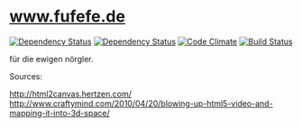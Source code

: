 www.fufefe.de
=====================

[![Dependency Status](https://www.versioneye.com/user/projects/538a5ef714c15869e7000074/badge.svg)](https://www.versioneye.com/user/projects/538a5ef714c15869e7000074) [![Dependency Status](https://www.versioneye.com/user/projects/538a5ef214c158b8bc000052/badge.svg)](https://www.versioneye.com/user/projects/538a5ef214c158b8bc000052) [![Code Climate](https://codeclimate.com/github/nicolindemann/fufefe.png)](https://codeclimate.com/github/nicolindemann/fufefe) [![Build Status](https://travis-ci.org/nicolindemann/fufefe.svg)](https://travis-ci.org/nicolindemann/fufefe)

für die ewigen nörgler.


Sources:

http://html2canvas.hertzen.com/
http://www.craftymind.com/2010/04/20/blowing-up-html5-video-and-mapping-it-into-3d-space/
